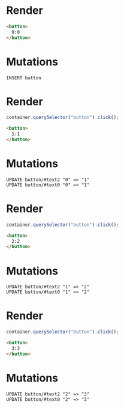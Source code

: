 # Render
```html
<button>
  0:0
</button>
```

# Mutations
```
INSERT button
```

# Render
```js
container.querySelector("button").click();
```
```html
<button>
  1:1
</button>
```

# Mutations
```
UPDATE button/#text2 "0" => "1"
UPDATE button/#text0 "0" => "1"
```

# Render
```js
container.querySelector("button").click();
```
```html
<button>
  2:2
</button>
```

# Mutations
```
UPDATE button/#text2 "1" => "2"
UPDATE button/#text0 "1" => "2"
```

# Render
```js
container.querySelector("button").click();
```
```html
<button>
  3:3
</button>
```

# Mutations
```
UPDATE button/#text2 "2" => "3"
UPDATE button/#text0 "2" => "3"
```